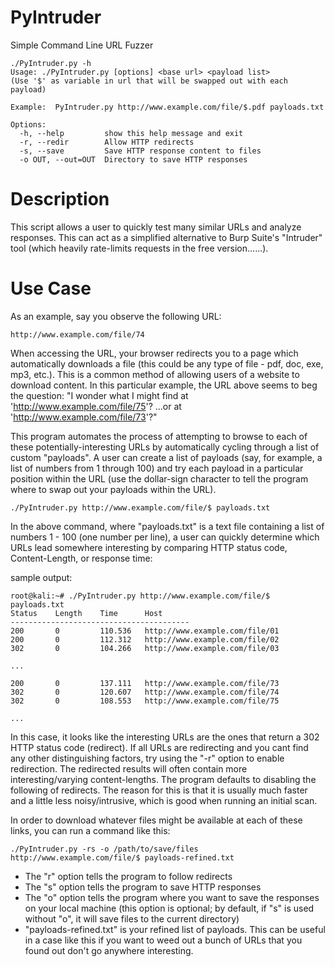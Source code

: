 # PyIntruder
Simple Command Line URL Fuzzer


```
./PyIntruder.py -h
Usage: ./PyIntruder.py [options] <base url> <payload list>
(Use '$' as variable in url that will be swapped out with each payload)

Example:  PyIntruder.py http://www.example.com/file/$.pdf payloads.txt

Options:
  -h, --help         show this help message and exit
  -r, --redir        Allow HTTP redirects
  -s, --save         Save HTTP response content to files
  -o OUT, --out=OUT  Directory to save HTTP responses
 ```
 
 
# Description
This script allows a user to quickly test many similar URLs and analyze responses.  This can act as a simplified alternative to Burp Suite's "Intruder" tool (which heavily rate-limits requests in the free version......).

# Use Case

As an example, say you observe the following URL:
```
http://www.example.com/file/74
```
When accessing the URL, your browser redirects you to a page which automatically downloads a file (this could be any type of file - pdf, doc, exe, mp3, etc.).  This is a common method of allowing users of a website to download content.  In this particular example, the URL above seems to beg the question: "I wonder what I might find at 'http://www.example.com/file/75'? ...or at 'http://www.example.com/file/73'?"

This program automates the process of attempting to browse to each of these potentially-interesting URLs by automatically cycling through a list of custom "payloads". A user can create a list of payloads (say, for example, a list of numbers from 1 through 100) and try each payload in a particular position within the URL (use the dollar-sign character to tell the program where to swap out your payloads within the URL).

```
./PyIntruder.py http://www.example.com/file/$ payloads.txt
```
In the above command, where "payloads.txt" is a text file containing a list of numbers 1 - 100 (one number per line), a user can quickly determine which URLs lead somewhere interesting by comparing HTTP status code, Content-Length, or response time:

sample output:
```
root@kali:~# ./PyIntruder.py http://www.example.com/file/$ payloads.txt
Status    Length    Time      Host
----------------------------------------
200       0         110.536   http://www.example.com/file/01
200       0         112.312   http://www.example.com/file/02
302       0         104.266   http://www.example.com/file/03

...

200       0         137.111   http://www.example.com/file/73
302       0         120.607   http://www.example.com/file/74
302       0         108.553   http://www.example.com/file/75

...
```
In this case, it looks like the interesting URLs are the ones that return a 302 HTTP status code (redirect).  If all URLs are redirecting and you cant find any other distinguishing factors, try using the "-r" option to enable redirection.  The redirected results will often contain more interesting/varying content-lengths.  The program defaults to disabling the following of redirects.  The reason for this is that it is usually much faster and a little less noisy/intrusive, which is good when running an initial scan.


In order to download whatever files might be available at each of these links, you can run a command like this:
```
./PyIntruder.py -rs -o /path/to/save/files http://www.example.com/file/$ payloads-refined.txt
```

- The "r" option tells the program to follow redirects
- The "s" option tells the program to save HTTP responses
- The "o" option tells the program where you want to save the responses on your local machine (this option is optional; by default, if "s" is used without "o", it will save files to the current directory)
- "payloads-refined.txt" is your refined list of payloads. This can be useful in a case like this if you want to weed out a bunch of URLs that you found out don't go anywhere interesting.



